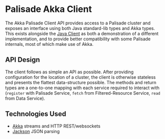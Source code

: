 <!---
Copyright 2018-2021 Crown Copyright

Licensed under the Apache License, Version 2.0 (the "License");
you may not use this file except in compliance with the License.
You may obtain a copy of the License at

  http://www.apache.org/licenses/LICENSE-2.0

Unless required by applicable law or agreed to in writing, software
distributed under the License is distributed on an "AS IS" BASIS,
WITHOUT WARRANTIES OR CONDITIONS OF ANY KIND, either express or implied.
See the License for the specific language governing permissions and
limitations under the License.
--->

# Palisade Akka Client

The Akka Palisade Client API provides access to a Palisade cluster and exposes an interface using both Java standard-lib types and Akka types.
This exists alongside the [Java Client](../client-java) as both a demonstration of a different implementation, and to provide better compatibility with some Palisade internals, most of which make use of Akka.

## API Design

The client follows as simple an API as possible.
After providing configuration for the location of a cluster, the client is otherwise stateless and presents the flattest data-structure possible.
The methods and return types are a one-to-one mapping with each service required to interact with (`register` with Palisade Service, `fetch` from Filtered-Resource Service, `read` from Data Service).

## Technologies Used

* [Akka](https://akka.io/) streams and HTTP REST/websockets
* [Jackson](https://github.com/FasterXML/jackson) JSON parsing
